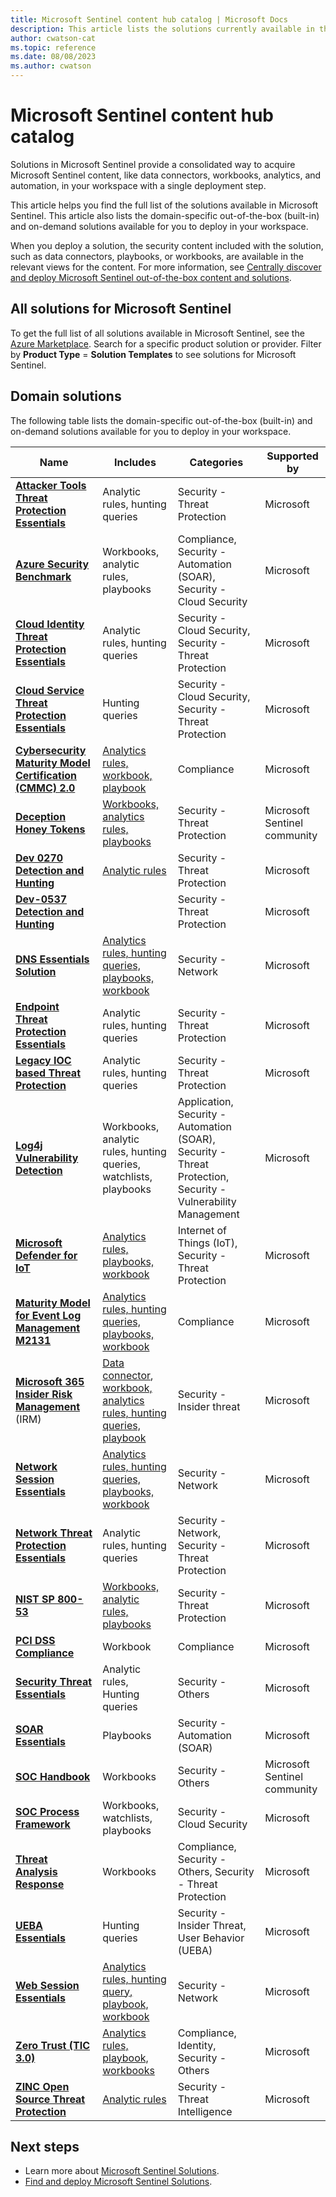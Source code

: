 ```yaml
---
title: Microsoft Sentinel content hub catalog | Microsoft Docs
description: This article lists the solutions currently available in the content hub for Microsoft Sentinel and where to find the full list of solutions.
author: cwatson-cat
ms.topic: reference
ms.date: 08/08/2023
ms.author: cwatson
---
```


# Microsoft Sentinel content hub catalog

Solutions in Microsoft Sentinel provide a consolidated way to acquire Microsoft Sentinel content, like data connectors, workbooks, analytics, and automation, in your workspace with a single deployment step.

This article helps you find the full list of the solutions available in Microsoft Sentinel. This article also lists the domain-specific out-of-the-box (built-in) and on-demand solutions available for you to deploy in your workspace.

When you deploy a solution, the security content included with the solution, such as data connectors, playbooks, or workbooks, are available in the relevant views for the content. For more information, see [Centrally discover and deploy Microsoft Sentinel out-of-the-box content and solutions](sentinel-solutions-deploy.md).

## All solutions for Microsoft Sentinel

To get the full list of all solutions available in Microsoft Sentinel, see the [Azure Marketplace](https://azuremarketplace.microsoft.com/marketplace/apps?filters=solution-templates&page=1&search=sentinel). Search for a specific product solution or provider. Filter by **Product Type** = **Solution Templates** to see solutions for Microsoft Sentinel.

## Domain solutions

The following table lists the domain-specific out-of-the-box (built-in) and on-demand solutions available for you to deploy in your workspace.

|Name    |Includes  |Categories |Supported by  |
|---------|---------|---------|---------|
|**[Attacker Tools Threat Protection Essentials](https://azuremarketplace.microsoft.com/marketplace/apps/azuresentinel.azure-sentinel-solution-attackertools?tab=Overview)**|Analytic rules, hunting queries|Security - Threat Protection|Microsoft|
|**[Azure Security Benchmark](https://azuremarketplace.microsoft.com/marketplace/apps/azuresentinel.azure-sentinel-solution-azuresecuritybenchmark?tab=Overview)**|Workbooks, analytic rules, playbooks|Compliance, Security - Automation (SOAR), Security - Cloud Security|Microsoft|
|**[Cloud Identity Threat Protection Essentials](https://azuremarketplace.microsoft.com/marketplace/apps/azuresentinel.azure-sentinel-solution-cloudthreatdetection?tab=Overview)**|Analytic rules, hunting queries|Security - Cloud Security, Security - Threat Protection|Microsoft|
|**[Cloud Service Threat Protection Essentials](https://azuremarketplace.microsoft.com/marketplace/apps/azuresentinel.azure-sentinel-solution-cloudservicedetection?tab=Overview)**|Hunting queries|Security - Cloud Security, Security - Threat Protection|Microsoft|
|**[Cybersecurity Maturity Model Certification (CMMC) 2.0](https://azuremarketplace.microsoft.com/marketplace/apps/azuresentinel.azure-sentinel-solution-cmmcv2?tab=Overview)** | [Analytics rules, workbook, playbook](https://techcommunity.microsoft.com/t5/microsoft-sentinel-blog/what-s-new-cybersecurity-maturity-model-certification-cmmc/ba-p/2111184) | Compliance | Microsoft|
| **[Deception Honey Tokens](https://azuremarketplace.microsoft.com/marketplace/apps/azuresentinelhoneytokens.azuresentinelhoneytokens?tab=Overview)** | [Workbooks, analytics rules, playbooks](monitor-key-vault-honeytokens.md)  | Security - Threat Protection  |Microsoft Sentinel community |
|**[Dev 0270 Detection and Hunting](https://azuremarketplace.microsoft.com/marketplace/apps/azuresentinel.azure-sentinel-solution-dev0270detectionandhunting?tab=Overview)**|[Analytic rules](https://www.microsoft.com/security/blog/2022/09/07/profiling-dev-0270-phosphorus-ransomware-operations/)|Security - Threat Protection|Microsoft|
|**[Dev-0537 Detection and Hunting](https://azuremarketplace.microsoft.com/marketplace/apps/azuresentinel.azure-sentinel-solution-dev0537detectionandhunting?tab=Overview)**||Security - Threat Protection|Microsoft|
|**[DNS Essentials Solution](https://azuremarketplace.microsoft.com/marketplace/apps/azuresentinel.azure-sentinel-solution-dns-domain?tab=Overview)**|[Analytics rules, hunting queries, playbooks, workbook](domain-based-essential-solutions.md)|Security - Network | Microsoft|
|**[Endpoint Threat Protection Essentials](https://azuremarketplace.microsoft.com/marketplace/apps/azuresentinel.azure-sentinel-solution-endpointthreat?tab=Overview)**|Analytic rules, hunting queries|Security - Threat Protection|Microsoft|
|**[Legacy IOC based Threat Protection](https://azuremarketplace.microsoft.com/marketplace/apps/azuresentinel.azure-sentinel-solution-ioclegacy?tab=Overview)**|Analytic rules, hunting queries|Security - Threat Protection|Microsoft|
|**[Log4j Vulnerability Detection](https://azuremarketplace.microsoft.com/marketplace/apps/azuresentinel.azure-sentinel-solution-apachelog4jvulnerability?tab=Overview)**|Workbooks, analytic rules, hunting queries, watchlists, playbooks|Application, Security - Automation (SOAR), Security - Threat Protection, Security - Vulnerability Management|Microsoft|
| **[Microsoft Defender for IoT](https://azuremarketplace.microsoft.com/marketplace/apps/azuresentinel.azure-sentinel-solution-unifiedmicrosoftsocforot?tab=Overview)** | [Analytics rules, playbooks, workbook](iot-advanced-threat-monitoring.md) | Internet of Things (IoT), Security - Threat Protection | Microsoft |
|**[Maturity Model for Event Log Management M2131](https://azuremarketplace.microsoft.com/marketplace/apps/azuresentinel.azure-sentinel-solution-maturitymodelforeventlogma?tab=Overview)** | [Analytics rules, hunting queries, playbooks, workbook](https://techcommunity.microsoft.com/t5/microsoft-sentinel-blog/modernize-log-management-with-the-maturity-model-for-event-log/ba-p/3072842) | Compliance | Microsoft|
|**[Microsoft 365 Insider Risk Management](https://azuremarketplace.microsoft.com/marketplace/apps/azuresentinel.azure-sentinel-solution-insiderriskmanagement?tab=Overview)** (IRM) |[Data connector](data-connectors/microsoft-365-insider-risk-management.md), [workbook, analytics rules, hunting queries, playbook](https://techcommunity.microsoft.com/t5/microsoft-sentinel-blog/announcing-the-microsoft-sentinel-microsoft-insider-risk/ba-p/2955786) |Security - Insider threat | Microsoft|
|**[Network Session Essentials](https://azuremarketplace.microsoft.com/marketplace/apps/azuresentinel.azure-sentinel-solution-networksession?tab=Overview)**|[Analytics rules, hunting queries, playbooks, workbook](domain-based-essential-solutions.md)|Security - Network | Microsoft|
|**[Network Threat Protection Essentials](https://azuremarketplace.microsoft.com/marketplace/apps/azuresentinel.azure-sentinel-solution-networkthreatdetection?tab=Overview)**|Analytic rules, hunting queries|Security - Network, Security - Threat Protection|Microsoft|
|**[NIST SP 800-53](https://azuremarketplace.microsoft.com/marketplace/apps/azuresentinel.azure-sentinel-solution-nistsp80053?tab=Overview)**|[Workbooks, analytic rules, playbooks](https://techcommunity.microsoft.com/t5/public-sector-blog/microsoft-sentinel-nist-sp-800-53-solution/ba-p/3401307)|Security - Threat Protection|Microsoft|
|**[PCI DSS Compliance](https://azuremarketplace.microsoft.com/marketplace/apps/azuresentinel.azure-sentinel-solution-pcidsscompliance?tab=Overview)**|Workbook|Compliance|Microsoft|
|**[Security Threat Essentials](https://azuremarketplace.microsoft.com/marketplace/apps/azuresentinel.azure-sentinel-solution-securitythreatessentialsol?tab=Overview)**|Analytic rules, Hunting queries|Security - Others|Microsoft|
|**[SOAR Essentials](https://azuremarketplace.microsoft.com/marketplace/apps/azuresentinel.azure-sentinel-solution-sentinelsoaressentials?tab=Overview)**|Playbooks|Security - Automation (SOAR)|Microsoft|
|**[SOC Handbook](https://azuremarketplace.microsoft.com/marketplace/apps/microsoftsentinelcommunity.azure-sentinel-solution-sochandbook?tab=Overview)**|Workbooks|Security - Others|Microsoft Sentinel community|
|**[SOC Process Framework](https://azuremarketplace.microsoft.com/marketplace/apps/azuresentinel.azure-sentinel-solution-socprocessframework?tab=Overview)**|Workbooks, watchlists, playbooks |Security - Cloud Security|Microsoft|
|**[Threat Analysis Response](https://azuremarketplace.microsoft.com/marketplace/apps/azuresentinel.azure-sentinel-solution-mitreattck?tab=Overview)**|Workbooks|Compliance, Security - Others, Security - Threat Protection|Microsoft|
|**[UEBA Essentials](https://azuremarketplace.microsoft.com/marketplace/apps/azuresentinel.azure-sentinel-solution-uebaessentials?tab=Overview)**|Hunting queries|Security - Insider Threat, User Behavior (UEBA)|Microsoft|
|**[Web Session Essentials](https://azuremarketplace.microsoft.com/en-us/marketplace/apps/azuresentinel.azure-sentinel-solution-websession-domain?tab=Overview)**|[Analytics rules, hunting query, playbook, workbook](domain-based-essential-solutions.md)|Security - Network | Microsoft|
|**[Zero Trust (TIC 3.0)](https://azuremarketplace.microsoft.com/marketplace/apps/azuresentinel.azure-sentinel-solution-zerotrust?tab=Overview)**  |[Analytics rules, playbook,  workbooks](/security/zero-trust/integrate/sentinel-solution) |Compliance, Identity, Security - Others |Microsoft  |
|**[ZINC Open Source Threat Protection](https://azuremarketplace.microsoft.com/marketplace/apps/azuresentinel.azure-sentinel-solution-zincopensource?tab=Overview)**|[Analytic rules](https://www.microsoft.com/security/blog/2022/09/29/zinc-weaponizing-open-source-software/)|Security - Threat Intelligence|Microsoft|


## Next steps

- Learn more about [Microsoft Sentinel Solutions](sentinel-solutions.md).
- [Find and deploy Microsoft Sentinel Solutions](sentinel-solutions-deploy.md).
